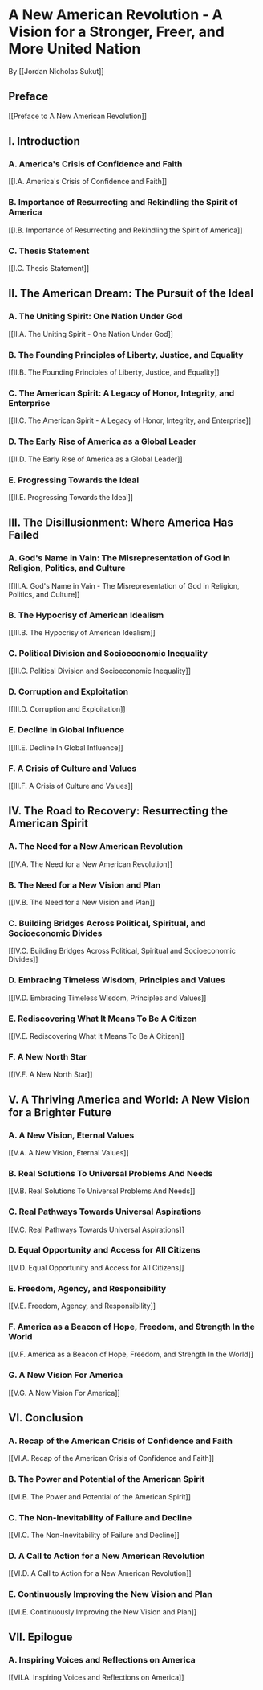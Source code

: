 # A New American Revolution - A Vision for a Stronger, Freer, and More United Nation

By [[Jordan Nicholas Sukut]]  

## Preface

[[Preface to A New American Revolution]]  

## I. Introduction 

### A. America's Crisis of Confidence and Faith

[[I.A. America's Crisis of Confidence and Faith]] 

### B. Importance of Resurrecting and Rekindling the Spirit of America 

[[I.B. Importance of Resurrecting and Rekindling the Spirit of America]]  

### C. Thesis Statement 

[[I.C. Thesis Statement]] 

## II. The American Dream: The Pursuit of the Ideal 

### A. The Uniting Spirit: One Nation Under God 

[[II.A. The Uniting Spirit - One Nation Under God]]  

### B. The Founding Principles of Liberty, Justice, and Equality 

[[II.B. The Founding Principles of Liberty, Justice, and Equality]]  

### C. The American Spirit: A Legacy of Honor, Integrity, and Enterprise 

[[II.C. The American Spirit - A Legacy of Honor, Integrity, and Enterprise]]

### D. The Early Rise of America as a Global Leader 

[[II.D. The Early Rise of America as a Global Leader]]  

### E. Progressing Towards the Ideal

[[II.E. Progressing Towards the Ideal]] 

## III. The Disillusionment: Where America Has Failed 

### A. God's Name in Vain: The Misrepresentation of God in Religion, Politics, and Culture 

[[III.A. God's Name in Vain - The Misrepresentation of God in Religion, Politics, and Culture]]

### B. The Hypocrisy of American Idealism  

[[III.B. The Hypocrisy of American Idealism]]  

### C. Political Division and Socioeconomic Inequality 

[[III.C. Political Division and Socioeconomic Inequality]]  

### D. Corruption and Exploitation 

[[III.D. Corruption and Exploitation]]  

### E. Decline in Global Influence 

[[III.E. Decline In Global Influence]]  

### F. A Crisis of Culture and Values 

[[III.F. A Crisis of Culture and Values]]  

## IV. The Road to Recovery: Resurrecting the American Spirit 

### A. The Need for a New American Revolution 

[[IV.A. The Need for a New American Revolution]]  

### B. The Need for a New Vision and Plan 

[[IV.B. The Need for a New Vision and Plan]] 

### C. Building Bridges Across Political, Spiritual, and Socioeconomic Divides 

[[IV.C. Building Bridges Across Political, Spiritual and Socioeconomic Divides]] 

### D. Embracing Timeless Wisdom, Principles and Values  

[[IV.D. Embracing Timeless Wisdom, Principles and Values]]  

### E. Rediscovering What It Means To Be A Citizen 

[[IV.E. Rediscovering What It Means To Be A Citizen]]  

### F. A New North Star

[[IV.F. A New North Star]]  

## V. A Thriving America and World: A New Vision for a Brighter Future 

### A. A New Vision, Eternal Values  

[[V.A. A New Vision, Eternal Values]]  

### B. Real Solutions To Universal Problems And Needs  

[[V.B. Real Solutions To Universal Problems And Needs]]  

### C. Real Pathways Towards Universal Aspirations 

[[V.C. Real Pathways Towards Universal Aspirations]]

### D. Equal Opportunity and Access for All Citizens  

[[V.D. Equal Opportunity and Access for All Citizens]] 

### E. Freedom, Agency, and Responsibility  

[[V.E. Freedom, Agency, and Responsibility]]

### F. America as a Beacon of Hope, Freedom, and Strength In the World

[[V.F. America as a Beacon of Hope, Freedom, and Strength In the World]] 

### G. A New Vision For America

[[V.G. A New Vision For America]] 

## VI. Conclusion 

### A. Recap of the American Crisis of Confidence and Faith

[[VI.A. Recap of the American Crisis of Confidence and Faith]] 

### B. The Power and Potential of the American Spirit

[[VI.B. The Power and Potential of the American Spirit]] 

### C. The Non-Inevitability of Failure and Decline 

[[VI.C. The Non-Inevitability of Failure and Decline]]

### D. A Call to Action for a New American Revolution

[[VI.D. A Call to Action for a New American Revolution]] 

### E. Continuously Improving the New Vision and Plan

[[VI.E. Continuously Improving the New Vision and Plan]] 


## VII. Epilogue

### A. Inspiring Voices and Reflections on America

[[VII.A. Inspiring Voices and Reflections on America]]  